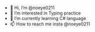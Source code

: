 - 👋 Hi, I’m @noeye0211
- 👀 I’m interested in Typing practice
- 🌱 I’m currently learning C# language
- 📫 How to reach me insta @noeye0211

<!---
noeye0211/noeye0211 is a ✨ special ✨ repository because its `README.md` (this file) appears on your GitHub profile.
You can click the Preview link to take a look at your changes.
--->
